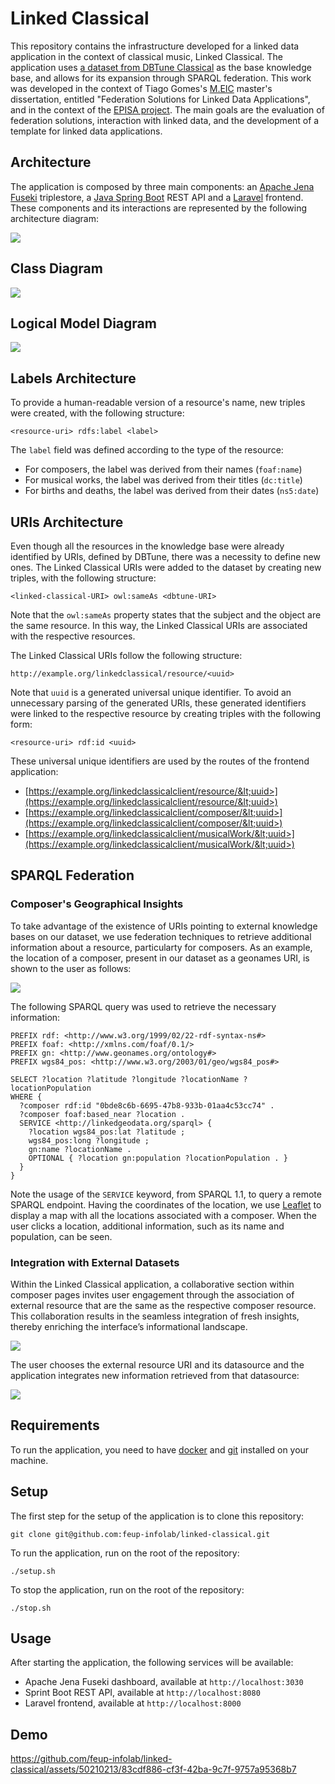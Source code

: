 # Linked Classical

This repository contains the infrastructure developed for a linked data application in the context of classical music, Linked Classical. The application uses [a dataset from DBTune Classical](http://dbtune.org/classical/) as the base knowledge base, and allows for its expansion through SPARQL federation. This work was developed in the context of Tiago Gomes's [M.EIC](https://sigarra.up.pt/feup/en/cur_geral.cur_view?pv_curso_id=22862) master's dissertation, entitled "Federation Solutions for Linked Data Applications", and in the context of the [EPISA project](https://episa.inesctec.pt/). The main goals are the evaluation of federation solutions, interaction with linked data, and the development of a template for linked data applications.

## Architecture

The application is composed by three main components: an [Apache Jena Fuseki](https://jena.apache.org/documentation/fuseki2/index.html) triplestore, a [Java Spring Boot](https://spring.io/projects/spring-boot) REST API and a [Laravel](https://laravel.com/) frontend. These components and its interactions are represented by the following architecture diagram:

![](./docs/architecture.png)

## Class Diagram

![](./docs/class-diagram.png)

## Logical Model Diagram

![](./docs/physical-model.png)


## Labels Architecture

To provide a human-readable version of a resource's name, new triples were created, with the following structure:

```<resource-uri> rdfs:label <label>```

The `label` field was defined according to the type of the resource:
- For composers, the label was derived from their names (`foaf:name`)
- For musical works, the label was derived from their titles (`dc:title`)
- For births and deaths, the label was derived from their dates (`ns5:date`)

## URIs Architecture

Even though all the resources in the knowledge base were already identified by URIs, defined by DBTune, there was a necessity to define new ones. The Linked Classical URIs were added to the dataset by creating new triples, with the following structure:

``` <linked-classical-URI> owl:sameAs <dbtune-URI> ```

Note that the `owl:sameAs` property states that the subject and the object are the same resource. In this way, the Linked Classical URIs are associated with the respective resources.

The Linked Classical URIs follow the following structure:

``` http://example.org/linkedclassical/resource/<uuid> ```

Note that `uuid` is a generated universal unique identifier. To avoid an unnecessary parsing of the generated URIs, these generated identifiers were linked to the respective resource by creating triples with the following form:

``` <resource-uri> rdf:id <uuid> ```

These universal unique identifiers are used by the routes of the frontend application:
- [https://example.org/linkedclassicalclient/resource/&lt;uuid>](https://example.org/linkedclassicalclient/resource/&lt;uuid>)
- [https://example.org/linkedclassicalclient/composer/&lt;uuid>](https://example.org/linkedclassicalclient/composer/&lt;uuid>)
- [https://example.org/linkedclassicalclient/musicalWork/&lt;uuid>](https://example.org/linkedclassicalclient/musicalWork/&lt;uuid>)


## SPARQL Federation

### Composer's Geographical Insights

To take advantage of the existence of URIs pointing to external knowledge bases on our dataset, we use federation techniques to retrieve additional information about a resource, particularty for composers. As an example, the location of a composer, present in our dataset as a geonames URI, is shown to the user as follows:

![](./docs/federation.png)

The following SPARQL query was used to retrieve the necessary information:

```SPARQL
PREFIX rdf: <http://www.w3.org/1999/02/22-rdf-syntax-ns#>
PREFIX foaf: <http://xmlns.com/foaf/0.1/>
PREFIX gn: <http://www.geonames.org/ontology#>
PREFIX wgs84_pos: <http://www.w3.org/2003/01/geo/wgs84_pos#>

SELECT ?location ?latitude ?longitude ?locationName ?locationPopulation
WHERE {
  ?composer rdf:id "0bde8c6b-6695-47b8-933b-01aa4c53cc74" .
  ?composer foaf:based_near ?location .
  SERVICE <http://linkedgeodata.org/sparql> {
    ?location wgs84_pos:lat ?latitude ;
    wgs84_pos:long ?longitude ;
    gn:name ?locationName .
    OPTIONAL { ?location gn:population ?locationPopulation . }
  }
}
```

Note the usage of the `SERVICE` keyword, from SPARQL 1.1, to query a remote SPARQL endpoint. Having the coordinates of the location, we use [Leaflet](https://leafletjs.com/) to display a map with all the locations associated with a composer. When the user clicks a location, additional information, such as its name and population, can be seen.

### Integration with External Datasets

Within the Linked Classical application, a collaborative section within composer pages invites user engagement through the association of external resource that are the same as the respective composer resource. This collaboration results in the seamless integration of fresh insights, thereby enriching the interface’s informational landscape.

![](./docs/link-external-entity.png)

The user chooses the external resource URI and its datasource and the application integrates new information retrieved from that datasource:

![](./docs/external-entities.png)

## Requirements

To run the application, you need to have [docker](https://www.docker.com/) and [git](https://git-scm.com/) installed on your machine.

## Setup

The first step for the setup of the application is to clone this repository:

```git clone git@github.com:feup-infolab/linked-classical.git```

To run the application, run on the root of the repository:

```./setup.sh```

To stop the application, run on the root of the repository:

```./stop.sh```

## Usage

After starting the application, the following services will be available:

- Apache Jena Fuseki dashboard, available at `http://localhost:3030`
- Sprint Boot REST API, available at `http://localhost:8080`
- Laravel frontend, available at `http://localhost:8000`

## Demo

https://github.com/feup-infolab/linked-classical/assets/50210213/83cdf886-cf3f-42ba-9c7f-9757a95368b7
